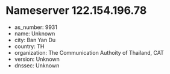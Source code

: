 # Nameserver 122.154.196.78

* as_number: 9931
* name: Unknown
* city: Ban Yan Du
* country: TH
* organization: The Communication Authoity of Thailand, CAT
* version: Unknown
* dnssec: Unknown
